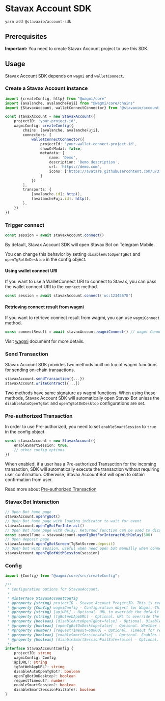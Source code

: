 # Stavax Account SDK

```
yarn add @stavaxio/account-sdk 
```

## Prerequisites

**Important:** You need to create Stavax Account project to use this SDK.

## Usage

Stavax Account SDK depends on `wagmi` and `walletConnect`.

### Create a Stavax Account instance

```ts
import {createConfig, http} from "@wagmi/core"
import {avalanche, avalancheFuji} from "@wagmi/core/chains"
import {StavaxAccount, walletConnectConnector} from "@stavaxio/account-sdk"

const stavaxAccount = new StavaxAccount({
    projectID: 'your-project-id',
    wagmiConfig: createConfig({
        chains: [avalanche, avalancheFuji],
        connectors: [
            walletConnectConnector({
                projectId: 'your-wallet-connect-project-id',
                showQrModal: false,
                metadata: {
                    name: 'Demo',
                    description: 'Demo description',
                    url: 'https://demo.com',
                    icons: ['https://avatars.githubusercontent.com/u/37784886']
                }
            })
        ],
        transports: {
            [avalanche.id]: http(),
            [avalancheFuji.id]: http(),
        },
    })
})
```

### Trigger connect

```ts
const session = await stavaxAccount.connect()
```

By default, Stavax Account SDK will open Stavax Bot on Telegram Mobile.

You can change this behavior by setting `disableAutoOpenTgBot` and `openTgBotOnDesktop` in the config object.

#### Using wallet connect URI

If you want to use a WalletConnect URI to connect to Stavax, you can pass the wallet connect URI to the `connect`
method.

```ts
const session = await stavaxAccount.connect('wc:12345678')
```

#### Retrieving connect result from wagmi

If you want to retrieve connect result from wagmi, you can use `wagmiConnect` method.

```ts
const connectResult = await stavaxAccount.wagmiConnect() // wagmi ConnectReturnType
```

Visit [wagmi](https://wagmi.sh) document for more details.

### Send Transaction

Stavax Account SDK provides two methods built on top of wagmi functions for sending on-chain transactions.

```ts
stavaxAccount.sendTransaction({...})
stavaxAccount.writeContract({...})
```

Two methods have same signature as wagmi functions. When using these methods, Stavax Account SDK will automatically
open Stavax Bot unless the `disableAutoOpenTgBot` and `openTgBotOnDesktop` configurations are set.

### Pre-authorized Transaction

In order to use Pre-authorized, you need to set `enableSmartSession` to `true` in the config object.

```ts
const stavaxAccount = new StavaxAccount({
    enableSmartSession: true,
    // other config options
})
```

When enabled, if a user has a Pre-authorized Transaction for the incoming transaction, SDK will
automatically execute
the transaction without requiring user confirmation. Otherwise, Stavax Account Bot will open to obtain confirmation from
user.

Read more about [Pre-authorized Transaction](https://docs.stavax.io/product/stavax-account/pre-authorized-transaction)

### Stavax Bot Interaction

```ts
// Open Bot home page
stavaxAccount.openTgBot()
// Open Bot home page with loading indicator to wait for event
stavaxAccount.openTgBotForInteract()
// Open Bot home page with delay. Returned function can be used to dicard the open
const cancelFunc = stavaxAccount.openTgBotForInteractWithDelay(500)
// Open deposit page
stavaxAccount.openTgBotScreen(TgBotScreen.deposit)
// Open bot with session, useful when need open bot manually when connect
stavaxAccount.openTgBotWithSession(session)
```

### Config

```ts
import {Config} from "@wagmi/core/src/createConfig";

/**
 * Configuration options for StavaxAccount.
 *
 * @interface StavaxAccountConfig
 * @property {string} projectID - Stavax Account ProjectID. This is required.
 * @property {Config} wagmiConfig - Configuration object for Wagmi. This is required.
 * @property {string} [apiURL] - Optional. URL to override the default API URL.
 * @property {string} [tgBotWebAppURL] - Optional. URL to override the default Telegram bot web app URL.
 * @property {boolean} [disableAutoOpenTgBot=false] - Optional. Disables automatic opening of the Telegram bot. Default is `false`.
 * @property {boolean} [openTgBotOnDesktop=false] - Optional. Whether to open the Telegram bot on desktop. Default is `false`.
 * @property {number} [requestTimeout=60000] - Optional. Timeout for requests in milliseconds. Default is 60,000 ms (60 seconds).
 * @property {boolean} [enableSmartSession=false] - Optional. Enables the smart session. Default is `false`.
 * @property {boolean} [disableSmartSessionFailSafe=false] - Optional. Disables the smart session fail-safe logic. By default, the SDK will fall back to the Wagmi function if the Stavax API responds with an unsuccessful status. Default is `false`.
 */
interface StavaxAccountConfig {
    projectID: string
    wagmiConfig: Config
    apiURL?: string
    tgBotWebAppURL?: string
    disableAutoOpenTgBot?: boolean
    openTgBotOnDesktop?: boolean
    requestTimeout?: number
    enableSmartSession?: boolean
    disableSmartSessionFailSafe?: boolean
}
```


